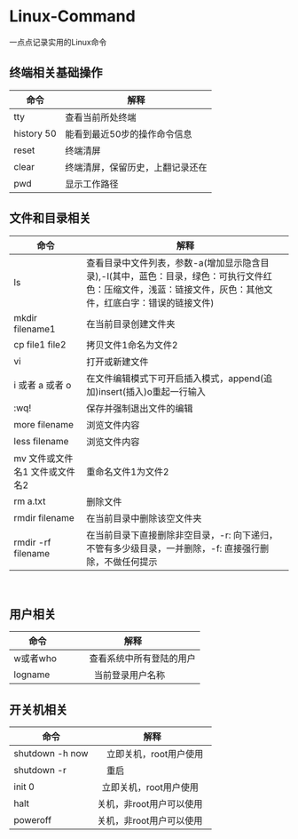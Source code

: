 # <i class="icon-file"></i>Linux-Command
一点点记录实用的Linux命令
   
## 终端相关基础操作  
命令|解释
--|--
tty				|		查看当前所处终端  
history 50 | 能看到最近50步的操作命令信息  
reset              | 终端清屏  
clear              | 终端清屏，保留历史，上翻记录还在      
pwd                | 显示工作路径   
   
## 文件和目录相关    
命令|解释
--|--
ls               |    查看目录中文件列表，参数-a(增加显示隐含目录),-l(其中，蓝色：目录，绿色：可执行文件红色：压缩文件，浅蓝：链接文件，灰色：其他文件，红底白字：错误的链接文件)  
mkdir filename1  |   在当前目录创建文件夹  
cp file1 file2   |  拷贝文件1命名为文件2  
vi               |   打开或新建文件  
i 或者 a 或者 o   |  在文件编辑模式下可开启插入模式，append(追加)insert(插入)o重起一行输入  
:wq!             |   保存并强制退出文件的编辑  
more filename    |   浏览文件内容  
less filename    |   浏览文件内容  
mv 文件或文件名1 文件或文件名2 |    重命名文件1为文件2  
rm a.txt         |  删除文件  
rmdir filename   |  在当前目录中删除该空文件夹  
rmdir -rf filename | 在当前目录下直接删除非空目录，-r: 向下递归，不管有多少级目录，一并删除，-f: 直接强行删除，不做任何提示   
    
## 用户相关
命令|解释
--|--
w或者who  |          查看系统中所有登陆的用户  
logname   |          当前登录用户名称  
    
## 开关机相关
命令|解释
--|--
shutdown -h now |    立即关机，root用户使用  
shutdown -r     |    重启  
init 0          |    立即关机，root用户使用  
halt            |    关机，非root用户可以使用  
poweroff        |    关机，非root用户可以使用            
